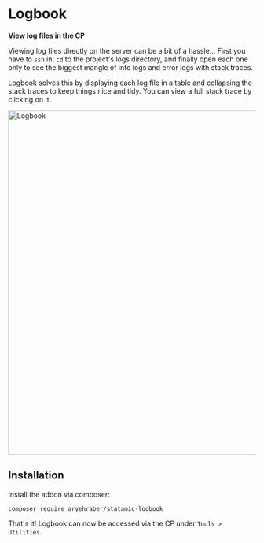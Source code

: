 # Logbook

**View log files in the CP**

Viewing log files directly on the server can be a bit of a hassle... First you have to `ssh` in, `cd` to the project's logs directory, and finally open each one only to see the biggest mangle of info logs and error logs with stack traces.

Logbook solves this by displaying each log file in a table and collapsing the stack traces to keep things nice and tidy.
You can view a full stack trace by clicking on it.

<img src="https://user-images.githubusercontent.com/5065331/77851587-4012bb00-71da-11ea-994a-4f6b7166fe19.png" alt="Logbook" width="700">

## Installation

Install the addon via composer:

```
composer require aryehraber/statamic-logbook
```

That's it! Logbook can now be accessed via the CP under `Tools > Utilities`.
